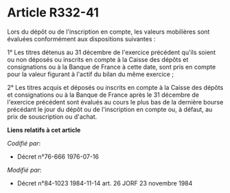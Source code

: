 # Article R332-41

Lors du dépôt ou de l'inscription en compte, les valeurs mobilières sont évaluées conformément aux dispositions suivantes :

1° Les titres détenus au 31 décembre de l'exercice précédent qu'ils soient ou non déposés ou inscrits en compte à la Caisse
des dépôts et consignations ou à la Banque de France à cette date, sont pris en compte pour la valeur figurant à l'actif du
bilan du même exercice ;

2° Les titres acquis et déposés ou inscrits en compte à la Caisse des dépôts et consignations ou à la Banque de France après
le 31 décembre de l'exercice précédent sont évalués au cours le plus bas de la dernière bourse précédant le jour du dépôt ou
de l'inscription en compte ou, à défaut, au prix de souscription ou d'achat.

**Liens relatifs à cet article**

_Codifié par_:

  - Décret n°76-666 1976-07-16

_Modifié par_:

  - Décret n°84-1023 1984-11-14 art. 26 JORF 23 novembre 1984
